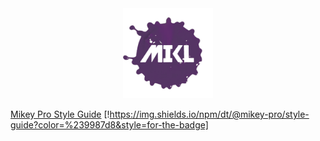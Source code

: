 <div width="100%" align="center">
  <img
    width="144"
    height="144"
    src="./images/mikl.png"
  />
</div>

[Mikey Pro Style Guide](https://github.com/mikey-pro/style-guide) [!https://img.shields.io/npm/dt/@mikey-pro/style-guide?color=%239987d8&style=for-the-badge]
